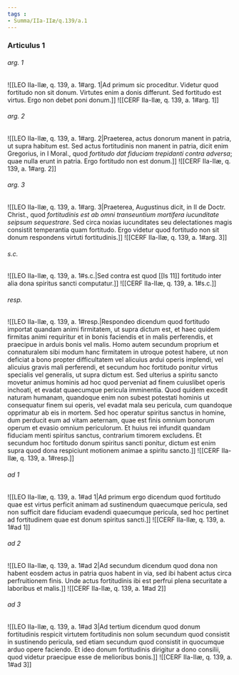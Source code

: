 ```yaml
---
tags : 
- Summa/IIa-IIæ/q.139/a.1
---
```


### Articulus 1

###### arg. 1
![[LEO IIa-IIæ, q. 139, a. 1#arg. 1|Ad primum sic proceditur. Videtur quod fortitudo non sit donum. Virtutes enim a donis differunt. Sed fortitudo est virtus. Ergo non debet poni donum.]]
![[CERF IIa-IIæ, q. 139, a. 1#arg. 1]]

###### arg. 2
![[LEO IIa-IIæ, q. 139, a. 1#arg. 2|Praeterea, actus donorum manent in patria, ut supra habitum est. Sed actus fortitudinis non manent in patria, dicit enim Gregorius, in I Moral., quod *fortitudo dat fiduciam trepidanti contra adversa*; quae nulla erunt in patria. Ergo fortitudo non est donum.]]
![[CERF IIa-IIæ, q. 139, a. 1#arg. 2]]

###### arg. 3
![[LEO IIa-IIæ, q. 139, a. 1#arg. 3|Praeterea, Augustinus dicit, in II de Doctr. Christ., quod *fortitudinis est ab omni transeuntium mortifera iucunditate seipsum sequestrare*. Sed circa noxias iucunditates seu delectationes magis consistit temperantia quam fortitudo. Ergo videtur quod fortitudo non sit donum respondens virtuti fortitudinis.]]
![[CERF IIa-IIæ, q. 139, a. 1#arg. 3]]

###### s.c.
![[LEO IIa-IIæ, q. 139, a. 1#s.c.|Sed contra est quod [[Is 11]] fortitudo inter alia dona spiritus sancti computatur.]]
![[CERF IIa-IIæ, q. 139, a. 1#s.c.]]

###### resp.
![[LEO IIa-IIæ, q. 139, a. 1#resp.|Respondeo dicendum quod fortitudo importat quandam animi firmitatem, ut supra dictum est, et haec quidem firmitas animi requiritur et in bonis faciendis et in malis perferendis, et praecipue in arduis bonis vel malis. Homo autem secundum proprium et connaturalem sibi modum hanc firmitatem in utroque potest habere, ut non deficiat a bono propter difficultatem vel alicuius ardui operis implendi, vel alicuius gravis mali perferendi, et secundum hoc fortitudo ponitur virtus specialis vel generalis, ut supra dictum est. Sed ulterius a spiritu sancto movetur animus hominis ad hoc quod perveniat ad finem cuiuslibet operis inchoati, et evadat quaecumque pericula imminentia. Quod quidem excedit naturam humanam, quandoque enim non subest potestati hominis ut consequatur finem sui operis, vel evadat mala seu pericula, cum quandoque opprimatur ab eis in mortem. Sed hoc operatur spiritus sanctus in homine, dum perducit eum ad vitam aeternam, quae est finis omnium bonorum operum et evasio omnium periculorum. Et huius rei infundit quandam fiduciam menti spiritus sanctus, contrarium timorem excludens. Et secundum hoc fortitudo donum spiritus sancti ponitur, dictum est enim supra quod dona respiciunt motionem animae a spiritu sancto.]]
![[CERF IIa-IIæ, q. 139, a. 1#resp.]]

###### ad 1
![[LEO IIa-IIæ, q. 139, a. 1#ad 1|Ad primum ergo dicendum quod fortitudo quae est virtus perficit animam ad sustinendum quaecumque pericula, sed non sufficit dare fiduciam evadendi quaecumque pericula, sed hoc pertinet ad fortitudinem quae est donum spiritus sancti.]]
![[CERF IIa-IIæ, q. 139, a. 1#ad 1]]

###### ad 2
![[LEO IIa-IIæ, q. 139, a. 1#ad 2|Ad secundum dicendum quod dona non habent eosdem actus in patria quos habent in via, sed ibi habent actus circa perfruitionem finis. Unde actus fortitudinis ibi est perfrui plena securitate a laboribus et malis.]]
![[CERF IIa-IIæ, q. 139, a. 1#ad 2]]

###### ad 3
![[LEO IIa-IIæ, q. 139, a. 1#ad 3|Ad tertium dicendum quod donum fortitudinis respicit virtutem fortitudinis non solum secundum quod consistit in sustinendo pericula, sed etiam secundum quod consistit in quocumque arduo opere faciendo. Et ideo donum fortitudinis dirigitur a dono consilii, quod videtur praecipue esse de melioribus bonis.]]
![[CERF IIa-IIæ, q. 139, a. 1#ad 3]]

